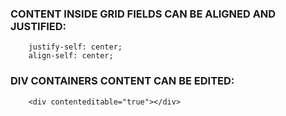 

### CONTENT INSIDE GRID FIELDS CAN BE ALIGNED AND JUSTIFIED:
```css3
    justify-self: center;
    align-self: center;
```
### DIV CONTAINERS CONTENT CAN BE EDITED:
```css3
    <div contenteditable="true"></div>
```